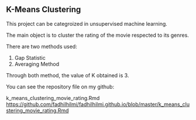 ## K-Means Clustering 

This project can be categroized in unsupervised machine learning.

The main object is to cluster the rating of the movie respected to its genres.

There are two methods used:
1. Gap Statistic 
2. Averaging Method

Through both method, the value of K obtained is 3.

You can see the repository file on my github: 

k_means_clustering_movie_rating.Rmd  https://github.com/fadhilhilmi/fadhilhilmi.github.io/blob/master/k_means_clustering_movie_rating.Rmd
